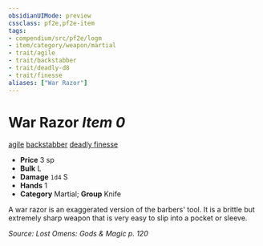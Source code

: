 ```yaml
---
obsidianUIMode: preview
cssclass: pf2e,pf2e-item
tags:
- compendium/src/pf2e/logm
- item/category/weapon/martial
- trait/agile
- trait/backstabber
- trait/deadly-d8
- trait/finesse
aliases: ["War Razor"]
---
```

# War Razor *Item 0*  
[agile](../../../Rules/traits/agile.md)  [backstabber](../../../Rules/traits/backstabber.md)  [deadly <d8>](../../../Rules/traits/deadly.md)  [finesse](../../../Rules/traits/finesse.md)  

- **Price** 3 sp
- **Bulk** L
- **Damage** `1d4` S
- **Hands** 1
- **Category** Martial; **Group** Knife 

A war razor is an exaggerated version of the barbers' tool. It is a brittle but extremely sharp weapon that is very easy to slip into a pocket or sleeve.

*Source: Lost Omens: Gods & Magic p. 120*